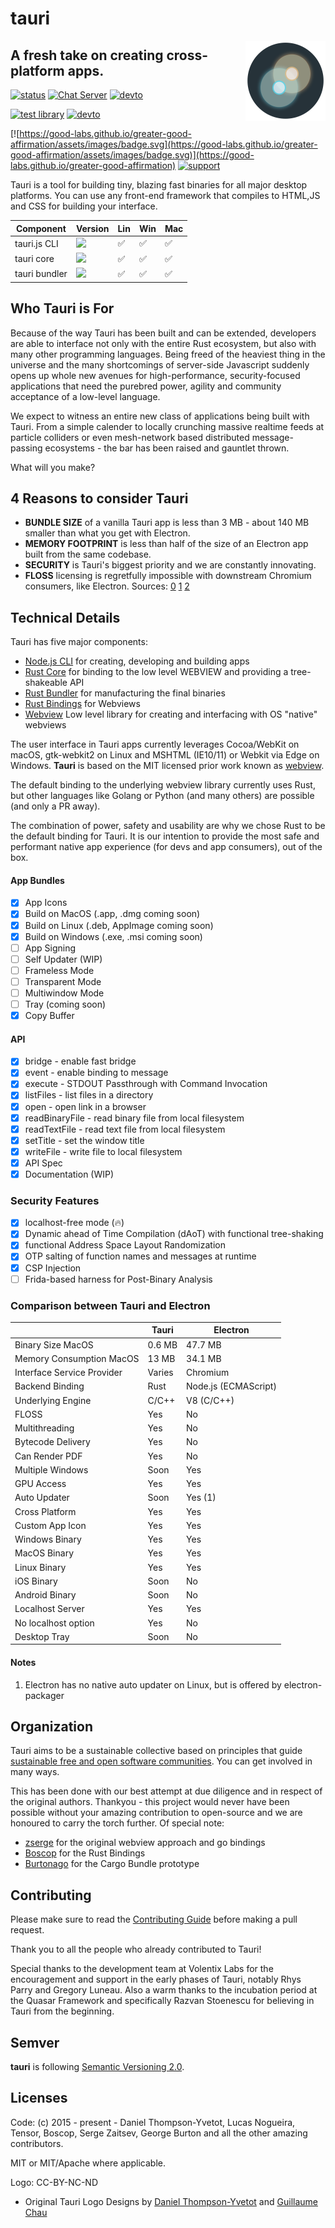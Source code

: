 # tauri
 <img align="right" src="app-icon.png" height="128" width="128">

## A fresh take on creating cross-platform apps.
[![status](https://img.shields.io/badge/Status-Alpha-yellow.svg)](https://github.com/tauri-apps/tauri/tree/dev)
[![Chat Server](https://img.shields.io/badge/chat-on%20discord-7289da.svg)](https://discord.gg/SpmNs4S)
[![devto](https://img.shields.io/badge/blog-dev.to-black.svg)](https://dev.to/tauri)

[![test library](https://img.shields.io/github/workflow/status/tauri-apps/tauri/test%20library?label=test%20library)](https://github.com/tauri-apps/tauri/actions?query=workflow%3A%22test+library%22)
[![devto](https://img.shields.io/badge/documentation-wiki-purple.svg)](https://github.com/tauri-apps/tauri/wiki)

[![https://good-labs.github.io/greater-good-affirmation/assets/images/badge.svg](https://good-labs.github.io/greater-good-affirmation/assets/images/badge.svg)](https://good-labs.github.io/greater-good-affirmation)
[![support](https://img.shields.io/badge/sponsor-Opencollective-blue.svg)](https://opencollective.com/tauri)


Tauri is a tool for building tiny, blazing fast binaries for all major desktop platforms. You can use any front-end framework that compiles to HTML,JS and CSS for building your interface.

| Component | Version | Lin | Win | Mac |
|-----------|---------|-----|-----|-----|
| tauri.js CLI | [![](https://img.shields.io/npm/v/tauri.svg)](https://www.npmjs.com/package/tauri)         |✅|✅|✅|
| tauri core    | [![](https://img.shields.io/crates/v/tauri.svg)](https://crates.io/crates/tauri)      |✅|✅|✅|
| tauri bundler | [![](https://img.shields.io/crates/v/tauri-bundler.svg)](https://crates.io/crates/tauri-bundler)  |✅|✅|✅ |

## Who Tauri is For
Because of the way Tauri has been built and can be extended, developers
are able to interface not only with the entire Rust ecosystem, but also
with many other programming languages. Being freed of the heaviest thing
in the universe and the many shortcomings of server-side Javascript
suddenly opens up whole new avenues for high-performance, security-focused
applications that need the purebred power, agility and community
acceptance of a low-level language.

We expect to witness an entire new class of applications being built with
Tauri. From a simple calender to locally crunching massive realtime
feeds at particle colliders or even mesh-network based distributed message-
passing ecosystems - the bar has been raised and gauntlet thrown.

What will you make?

## 4 Reasons to consider Tauri
- **BUNDLE SIZE** of a vanilla Tauri app is less than 3 MB - about 140 MB smaller than what you get with Electron.
- **MEMORY FOOTPRINT** is less than half of the size of an Electron app built from the same codebase.
- **SECURITY** is Tauri's biggest priority and we are constantly innovating.
- **FLOSS** licensing is regretfully impossible with downstream Chromium consumers, like Electron. Sources: [0](https://lists.gnu.org/archive/html/libreplanet-discuss/2017-01/msg00056.html) [1](https://lists.gnu.org/archive/html/directory-discuss/2017-12/msg00008.html) [2](https://lists.gnu.org/archive/html/libreplanet-discuss/2019-02/msg00001.html)

## Technical Details
Tauri has five major components:
- [Node.js CLI](https://github.com/tauri-apps/tauri/tree/dev/cli/tauri.js) for creating, developing and building apps
- [Rust Core](https://github.com/tauri-apps/tauri/tree/dev/tauri) for binding to the low level WEBVIEW and providing a tree-shakeable API
- [Rust Bundler](https://github.com/tauri-apps/tauri/tree/dev/cli/tauri-bundler) for manufacturing the final binaries
- [Rust Bindings](https://github.com/Boscop/web-view) for Webviews
- [Webview](https://github.com/Boscop/web-view/tree/master/webview-sys)
Low level library for creating and interfacing with OS "native" webviews

The user interface in Tauri apps currently leverages Cocoa/WebKit on macOS,
gtk-webkit2 on Linux and MSHTML (IE10/11) or Webkit via Edge on Windows.
**Tauri** is based on the MIT licensed prior work known as
[webview](https://github.com/zserge/webview).

The default binding to the underlying webview library currently uses Rust,
but other languages like Golang or Python (and many others) are possible
(and only a PR away).

The combination of power, safety and usability are why we chose Rust to be
the default binding for Tauri. It is our intention to provide the most safe
and performant native app experience (for devs and app consumers), out of
the box.

#### App Bundles
- [x] App Icons
- [x] Build on MacOS (.app, .dmg coming soon)
- [x] Build on Linux (.deb, AppImage coming soon)
- [x] Build on Windows (.exe, .msi coming soon)
- [ ] App Signing
- [ ] Self Updater (WIP)
- [ ] Frameless Mode
- [ ] Transparent Mode
- [ ] Multiwindow Mode
- [ ] Tray (coming soon)
- [x] Copy Buffer

#### API
- [x] bridge - enable fast bridge
- [x] event - enable binding to message
- [x] execute - STDOUT Passthrough with Command Invocation
- [x] listFiles - list files in a directory
- [x] open - open link in a browser
- [x] readBinaryFile - read binary file from local filesystem
- [x] readTextFile - read text file from local filesystem
- [x] setTitle - set the window title
- [x] writeFile - write file to local filesystem
- [x] API Spec
- [x] Documentation (WIP)

### Security Features
- [x] localhost-free mode (:fire:)
- [x] Dynamic ahead of Time Compilation (dAoT) with functional tree-shaking
- [x] functional Address Space Layout Randomization
- [x] OTP salting of function names and messages at runtime
- [x] CSP Injection
- [ ] Frida-based harness for Post-Binary Analysis

### Comparison between Tauri and Electron

|  | Tauri | Electron |
|--|--------|----------|
| Binary Size MacOS | 0.6 MB | 47.7 MB |
| Memory Consumption MacOS | 13 MB | 34.1 MB |
| Interface Service Provider | Varies | Chromium |
| Backend Binding | Rust | Node.js (ECMAScript) |
| Underlying Engine | C/C++ | V8 (C/C++) |
| FLOSS | Yes | No |
| Multithreading | Yes | No |
| Bytecode Delivery | Yes | No |
| Can Render PDF | Yes | No |
| Multiple Windows | Soon | Yes |
| GPU Access | Yes | Yes |
| Auto Updater | Soon | Yes (1) |
| Cross Platform | Yes | Yes |
| Custom App Icon | Yes | Yes |
| Windows Binary | Yes | Yes |
| MacOS Binary | Yes | Yes |
| Linux Binary | Yes | Yes |
| iOS Binary | Soon | No |
| Android Binary | Soon | No |
| Localhost Server | Yes | Yes |
| No localhost option | Yes | No |
| Desktop Tray | Soon | No |

#### Notes
1) Electron has no native auto updater on Linux, but is offered by electron-packager

## Organization
Tauri aims to be a sustainable collective based on principles that guide [sustainable
free and open software communities](https://sfosc.org). You can get involved in many ways.

This has been done with our best attempt at due diligence and in
respect of the original authors. Thankyou - this project would never have
been possible without your amazing contribution to open-source and we are
honoured to carry the torch further. Of special note:
- [zserge](https://github.com/zserge) for the original webview approach and
go bindings
- [Boscop](https://github.com/Boscop) for the Rust Bindings
- [Burtonago](https://github.com/burtonageo) for the Cargo Bundle prototype

## Contributing
Please make sure to read the [Contributing Guide](./.github/CONTRIBUTING.md)
before making a pull request.

Thank you to all the people who already contributed to Tauri!

Special thanks to the development team at Volentix Labs for the encouragement and support in the early phases of Tauri, notably Rhys Parry and Gregory Luneau. Also a warm thanks to the incubation period at the Quasar Framework and specifically Razvan Stoenescu for believing in Tauri from the beginning.

## Semver
**tauri** is following [Semantic Versioning 2.0](https://semver.org/).

## Licenses
Code: (c) 2015 - present - Daniel Thompson-Yvetot, Lucas Nogueira, Tensor, Boscop, Serge Zaitsev, George Burton and all the other amazing contributors.

MIT or MIT/Apache where applicable.

Logo: CC-BY-NC-ND
- Original Tauri Logo Designs by [Daniel Thompson-Yvetot](https://github.com/nothingismagick) and [Guillaume Chau](https://github.com/akryum)
